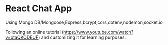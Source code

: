 # React Chat App

Using Mongo DB/Mongoose,Express,bcrypt,cors,dotenv,nodemon,socket.io

Following an online tutorial (https://www.youtube.com/watch?v=otaQKODEUF) and customizing it for learning purposes.
